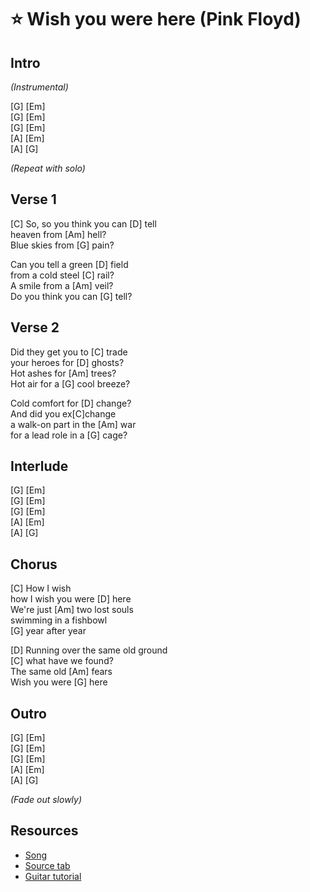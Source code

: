# ⭐ Wish you were here (Pink Floyd)

## Intro

_(Instrumental)_

[G] [Em]  
[G] [Em]  
[G] [Em]  
[A] [Em]  
[A] [G]

_(Repeat with solo)_

## Verse 1

[C] So, so you think you can [D] tell  
heaven from [Am] hell?  
Blue skies from [G] pain?

Can you tell a green [D] field  
from a cold steel [C] rail?  
A smile from a [Am] veil?  
Do you think you can [G] tell?

## Verse 2

Did they get you to [C] trade  
your heroes for [D] ghosts?  
Hot ashes for [Am] trees?  
Hot air for a [G] cool breeze?

Cold comfort for [D] change?  
And did you ex[C]change  
a walk-on part in the [Am] war  
for a lead role in a [G] cage?

## Interlude

[G] [Em]  
[G] [Em]  
[G] [Em]  
[A] [Em]  
[A] [G]

## Chorus

[C] How I wish  
how I wish you were [D] here  
We're just [Am] two lost souls  
swimming in a fishbowl  
[G] year after year

[D] Running over the same old ground  
[C] what have we found?  
The same old [Am] fears  
Wish you were [G] here

## Outro

[G] [Em]  
[G] [Em]  
[G] [Em]  
[A] [Em]  
[A] [G]

_(Fade out slowly)_

## Resources

- [Song](https://www.youtube.com/watch?v=IXdNnw99-Ic)
- [Source tab](https://tabs.ultimate-guitar.com/tab/pink-floyd/wish-you-were-here-chords-1088963)
- [Guitar tutorial](https://www.youtube.com/watch?v=N2dQRYyaglk)
